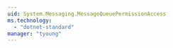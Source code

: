 ```yaml
---
uid: System.Messaging.MessageQueuePermissionAccess
ms.technology: 
  - "dotnet-standard"
manager: "tyoung"
---
```

